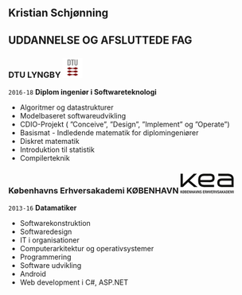 ## Kristian Schjønning

## UDDANNELSE OG AFSLUTTEDE FAG
### DTU LYNGBY ![alt text][dtu]
`2016-18`
__Diplom ingeniør i Softwareteknologi__
* Algoritmer og datastrukturer
* Modelbaseret softwareudvikling
* CDIO-Projekt ( ”Conceive”, ”Design”, ”Implement” og ”Operate”)
* Basismat - Indledende matematik for diplomingeniører
* Diskret matematik
* Introduktion til statistik
* Compilerteknik

### Københavns Erhversakademi KØBENHAVN ![alt text][kea]
`2013-16`
__Datamatiker__
* Softwarekonstruktion
* Softwaredesign
* IT i organisationer
* Computerarkitektur og operativsystemer
* Programmering   
* Software udvikling
* Android
* Web development i C#, ASP.NET

[dtu]: https://github.com/krellesch/cv/blob/master/logo/dtu.png "Danmarks tekniske universitet"
[kea]: https://github.com/krellesch/cv/blob/master/logo/kea.png "Københavnserhvers akademi"
